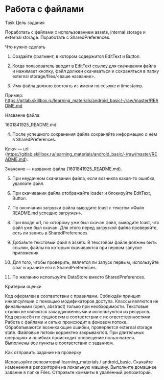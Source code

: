 # Работа с файлами

Task
Цель задания

Поработать с файлами с использованием assets, internal storage и external storage.
Поработать с SharedPreferences.
 

Что нужно сделать

1. Создайте фрагмент, в котором содержится EditText и Button.

2. Когда пользователь вводит в EditText ссылку для скачивания файла и нажимает кнопку, файл должен скачиваться и сохраняться в папку external storage/files/<ваше название>.

3. Имя файла должно состоять из имени по ссылке и timestamp. 

Пример: https://gitlab.skillbox.ru/learning_materials/android_basic/-/raw/master/README.md

Название файла:

1601841925_README.md

4. После успешного сохранения файла сохраняйте информацию о нём в SharedPreferences. 

Ключ — url (https://gitlab.skillbox.ru/learning_materials/android_basic/-/raw/master/README.md).

Значение — название файла (1601841925_README.md).

5. При неудачном скачивании файла, если возникла какая-то ошибка, удаляйте файл.

6. При скачивании файла отображайте loader и блокируйте EditText, Button.

7. По окончании загрузки файла выводите toast с текстом «Файл README.md успешно загружен». 

8. При вводе url, по которому уже был скачан файл, выводите toast, что файл уже был скачан. Для этого перед загрузкой файла проверяйте, есть ли запись в SharedPreferences.

9. Добавьте текстовый файл в assets. В текстовом файле должны быть ссылки, файлы по которым скачиваются при первом запуске приложения. 

10. Для того, чтобы проверить, является ли запуск первым, используйте флаг и храните его в SharedPreferences.

11. По желанию используйте DataStore вместо SharedPreferences.

 

Критерии оценки

Код оформлен в соответствии с правилами.
Соблюдён принцип инкапсуляции с помощью модификаторов доступа.
Классы являются не финальными (open, abstract) только при необходимости.
Текстовые строки не являются захардкоженными и используются из ресурсов.
Код разнесён по сущностям в соответствии с их ответственностями.
Работа с файлами и сетью происходит в фоновом потоке.
Обрабатываются возникающие ошибки, проверяется external storage state.
Файловые потоки корректно закрываются.
При длительных операциях и ошибках происходит оповещение пользователя.
Выполнены все пункты в соответствии с заданием.
 

Как отправить задание на проверку

Используйте репозиторий learning_materials / android_basic.
Скачайте изменения в репозитории на локальную машину.
Выполните домашнее задание в папке Files.
Отправьте коммиты в удалённый репозиторий.